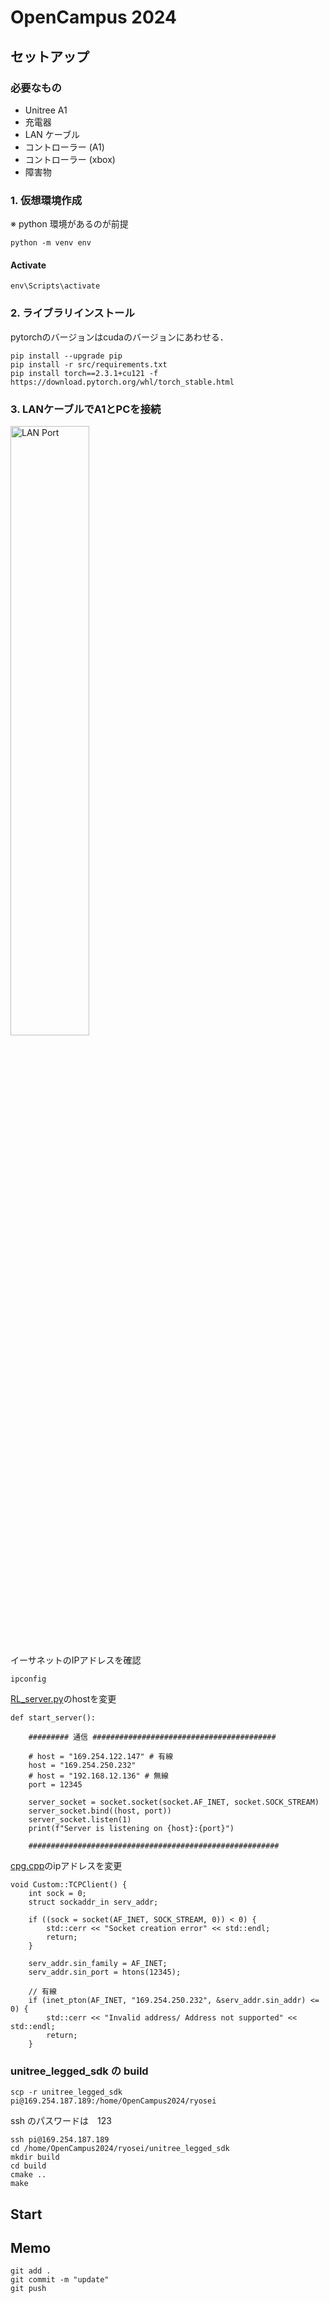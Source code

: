 # OpenCampus 2024



## セットアップ

### 必要なもの
- Unitree A1
- 充電器
- LAN ケーブル
- コントローラー (A1)
- コントローラー (xbox)
- 障害物


### 1. 仮想環境作成
※ python 環境があるのが前提
```
python -m venv env
```
#### Activate
```
env\Scripts\activate
```

### 2. ライブラリインストール

pytorchのバージョンはcudaのバージョンにあわせる．
```
pip install --upgrade pip
pip install -r src/requirements.txt
pip install torch==2.3.1+cu121 -f https://download.pytorch.org/whl/torch_stable.html
```

### 3. LANケーブルでA1とPCを接続

<img src="C:\Users\hayas\Desktop\OpenCumpus2024\img\LAN_port.svg" alt="LAN Port" style="width:50%;">

イーサネットのIPアドレスを確認
```
ipconfig
```

[RL_server.py](./src/RL_server.py)のhostを変更

```
def start_server():
    
    ######### 通信 #########################################
    
    # host = "169.254.122.147" # 有線
    host = "169.254.250.232"
    # host = "192.168.12.136" # 無線
    port = 12345

    server_socket = socket.socket(socket.AF_INET, socket.SOCK_STREAM)
    server_socket.bind((host, port))
    server_socket.listen(1)
    print(f"Server is listening on {host}:{port}")
    
    ########################################################
```

[cpg.cpp](src\unitree_legged_sdk\code\cpg.cpp)のipアドレスを変更

```
void Custom::TCPClient() {
    int sock = 0;
    struct sockaddr_in serv_addr;

    if ((sock = socket(AF_INET, SOCK_STREAM, 0)) < 0) {
        std::cerr << "Socket creation error" << std::endl;
        return;
    }

    serv_addr.sin_family = AF_INET;
    serv_addr.sin_port = htons(12345);

    // 有線
    if (inet_pton(AF_INET, "169.254.250.232", &serv_addr.sin_addr) <= 0) {
        std::cerr << "Invalid address/ Address not supported" << std::endl;
        return;
    }
```

### unitree_legged_sdk の build

```
scp -r unitree_legged_sdk pi@169.254.187.189:/home/OpenCampus2024/ryosei
```
ssh のパスワードは　123
```
ssh pi@169.254.187.189
cd /home/OpenCampus2024/ryosei/unitree_legged_sdk
mkdir build
cd build
cmake ..
make
```

## Start



## Memo
```
git add .
git commit -m "update"
git push
```